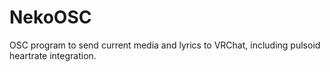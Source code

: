 # NekoOSC
OSC program to send current media and lyrics to VRChat, including pulsoid heartrate integration.
